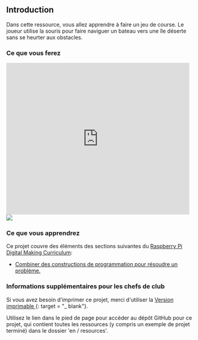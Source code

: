 ## Introduction

Dans cette ressource, vous allez apprendre à faire un jeu de course. Le joueur utilise la souris pour faire naviguer un bateau vers une île déserte sans se heurter aux obstacles.

### Ce que vous ferez

<div class="scratch-preview">
  <iframe allowtransparency="true" width="485" height="402" src="https://scratch.mit.edu/projects/embed/63957956/?autostart=false" frameborder="0"></iframe>
  <img src="images/boat-final.png">
</div>

### Ce que vous apprendrez

Ce projet couvre des éléments des sections suivantes du [Raspberry Pi Digital Making Curriculum](http://rpf.io/curriculum):

+ [Combiner des constructions de programmation pour résoudre un problème.](https://www.raspberrypi.org/curriculum/programming/builder)

### Informations supplémentaires pour les chefs de club

Si vous avez besoin d'imprimer ce projet, merci d'utiliser la [ Version imprimable ](https://projects.raspberrypi.org/en/projects/boat-race/print) {: target = "_ blank"}.

Utilisez le lien dans le pied de page pour accéder au dépôt GitHub pour ce projet, qui contient toutes les ressources (y compris un exemple de projet terminé) dans le dossier 'en / resources'.
